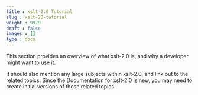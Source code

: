 ```yaml
---
title : xslt-2.0 Tutorial
slug : xslt-20-tutorial
weight : 9979
draft : false
images : []
type : docs
---
```


This section provides an overview of what xslt-2.0 is, and why a developer might want to use it.

It should also mention any large subjects within xslt-2.0, and link out to the related topics.  Since the Documentation for xslt-2.0 is new, you may need to create initial versions of those related topics.

